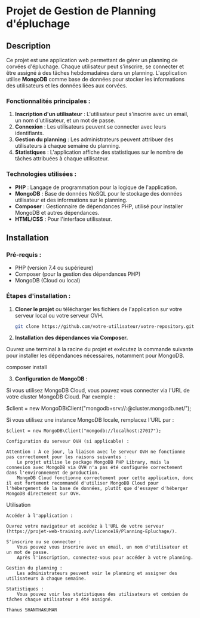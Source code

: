 # Projet de Gestion de Planning d'épluchage

## Description

Ce projet est une application web permettant de gérer un planning de corvées d'épluchage. Chaque utilisateur peut s'inscrire, se connecter et être assigné à des tâches hebdomadaires dans un planning. L'application utilise **MongoDB** comme base de données pour stocker les informations des utilisateurs et les données liées aux corvées.

### Fonctionnalités principales :

1. **Inscription d'un utilisateur** : L'utilisateur peut s'inscrire avec un email, un nom d'utilisateur, et un mot de passe.
2. **Connexion** : Les utilisateurs peuvent se connecter avec leurs identifiants.
3. **Gestion du planning** : Les administrateurs peuvent attribuer des utilisateurs à chaque semaine du planning.
4. **Statistiques** : L'application affiche des statistiques sur le nombre de tâches attribuées à chaque utilisateur.

### Technologies utilisées :

- **PHP** : Langage de programmation pour la logique de l'application.
- **MongoDB** : Base de données NoSQL pour le stockage des données utilisateur et des informations sur le planning.
- **Composer** : Gestionnaire de dépendances PHP, utilisé pour installer MongoDB et autres dépendances.
- **HTML/CSS** : Pour l'interface utilisateur.

## Installation

### Pré-requis :

- PHP (version 7.4 ou supérieure)
- Composer (pour la gestion des dépendances PHP)
- MongoDB (Cloud ou local)

### Étapes d'installation :

1. **Cloner le projet** ou télécharger les fichiers de l'application sur votre serveur local ou votre serveur OVH.
   
   ```bash
   git clone https://github.com/votre-utilisateur/votre-repository.git

2. **Installation des dépendances via Composer.**

Ouvrez une terminal à la racine du projet et exécutez la commande suivante pour installer les dépendances nécessaires, notamment pour MongoDB.

composer install

3. **Configuration de MongoDB** :

Si vous utilisez MongoDB Cloud, vous pouvez vous connecter via l'URL de votre cluster MongoDB Cloud. Par exemple :

$client = new MongoDB\Client("mongodb+srv://<username>:<password>@cluster.mongodb.net/");

Si vous utilisez une instance MongoDB locale, remplacez l'URL par :

    $client = new MongoDB\Client("mongodb://localhost:27017");

    Configuration du serveur OVH (si applicable) :

    Attention : À ce jour, la liaison avec le serveur OVH ne fonctionne pas correctement pour les raisons suivantes :
        Le projet utilise le package MongoDB PHP Library, mais la connexion avec MongoDB via OVH n'a pas été configurée correctement dans l'environnement de production.
        MongoDB Cloud fonctionne correctement pour cette application, donc il est fortement recommandé d'utiliser MongoDB Cloud pour l'hébergement de la base de données, plutôt que d'essayer d'héberger MongoDB directement sur OVH.

Utilisation

    Accéder à l'application :

    Ouvrez votre navigateur et accédez à l'URL de votre serveur (https://projet-web-training.ovh/licence19/Planning-Epluchage/).

    S'inscrire ou se connecter :
        Vous pouvez vous inscrire avec un email, un nom d'utilisateur et un mot de passe.
        Après l'inscription, connectez-vous pour accéder à votre planning.

    Gestion du planning :
        Les administrateurs peuvent voir le planning et assigner des utilisateurs à chaque semaine.

    Statistiques :
        Vous pouvez voir les statistiques des utilisateurs et combien de tâches chaque utilisateur a été assigné.
    
    Thanus SHANTHAKUMAR
